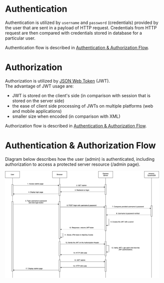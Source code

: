# Authentication
Authentication is utilized by `username` and `password` (credentials) provided by the user that are sent in a payload of HTTP request. Credentials from HTTP request are then compared with credentials stored in database for a particular user.

Authentication flow is described in [Authentication & Authorization Flow](#authentication-&-authorization-flow).

# Authorization
Authorization is utilized by [JSON Web Token](https://jwt.io/introduction) (JWT).\
The advantage of JWT usage are:
- JWT is stored on the client's side (in comparison with session that is stored on the server side)
- the ease of client side processing of JWTs on multiple platforms (web and mobile applications)
- smaller size when encoded (in comparison with XML)

Authorization flow is described in [Authentication & Authorization Flow](#authentication-&-authorization-flow).

# Authentication & Authorization Flow
Diagram below describes how the user (admin) is authenticated, including authorization to access a protected server resource (/admin page).


![A&A-flow](../diagrams/authentication-flow/A&A-flow.png)
